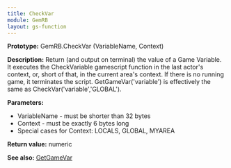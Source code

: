 ```yaml
---
title: CheckVar
module: GemRB
layout: gs-function
---
```


**Prototype:** GemRB.CheckVar (VariableName, Context)

**Description:** Return (and output on terminal) the value of a Game 
Variable. It executes the CheckVariable gamescript function in the last 
actor's context, or, short of that, in the current area's context. If there 
is no running game, it terminates the script. 
GetGameVar('variable') is effectively the same as CheckVar('variable','GLOBAL').

**Parameters:**
  * VariableName - must be shorter than 32 bytes
  * Context      - must be exactly 6 bytes long
  * Special cases for Context: LOCALS, GLOBAL, MYAREA

**Return value:** numeric

**See also:** [GetGameVar](GetGameVar.md)
